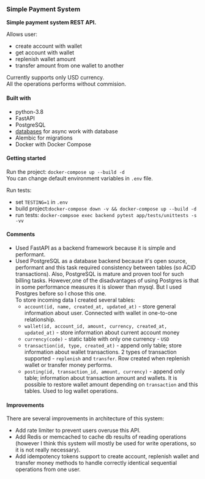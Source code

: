 ### Simple Payment System

**Simple payment system REST API.**  

Allows user:
- create account with wallet
- get account with wallet
- replenish wallet amount
- transfer amount from one wallet to another

Currently supports only USD currency.  
All the operations performs without commision.

#### Built with

- python-3.8
- FastAPI
- PostgreSQL
- [databases](https://github.com/encode/databases) for async work with database
- Alembic for migrations
- Docker with Docker Compose

#### Getting started

Run the project: `docker-compose up --build -d`  
You can change default environment variables in `.env` file.

Run tests:

- set `TESTING=1` in `.env`
- build project:`docker-compose down -v && docker-compose up --build -d`
- run tests: `docker-compsoe exec backend pytest app/tests/unittests -s -vv`

#### Comments

- Used FastAPI as a backend framework because it is simple and performant.
- Used PostgreSQL as a database backend because it's open source, performant and this task required consistency between
  tables (so ACID transactions). Also, PostgreSQL is mature and proven tool for such billing tasks. However,one of the
  disadvantages of using Postgres is that in some performance measures it is slower than mysql. But I used Postgres before so I
  chose this one.  
  To store incoming data I created several tables:
    - `account(id, name, created_at, updated_at)` - store general information about user. Connected with wallet in
      one-to-one relationship.
    - `wallet(id, account_id, amount, currency, created_at, updated_at)` - store information about current account money
    - `currency(code)` - static table with only one currency - `USD`
    - `transaction(id, type, created_at)` - append only table; store information about wallet transactions. 2
      types of transaction supported - `replenish` and `transfer`. Row created when replenish wallet or transfer money
      performs.
    - `posting(id, transaction_id, amount, currency)` - append only table; information about transaction amount and
      wallets. It is possible to restore wallet amount depending on `transaction` and this tables. Used to log wallet
      operations.

#### Improvements
There are several improvements in architecture of this system:

- Add rate limiter to prevent users overuse this API.
- Add Redis or memcached to cache db results of reading operations
  (however I think this system will mostly be used for write operations, so it is not really necessary).
- Add idempotency tokens support to create account, replenish wallet and transfer money methods to handle correctly
  identical sequential operations from one user.
  

